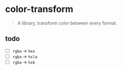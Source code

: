 # color-transform

> A library, transform color between every format.

## todo

* [ ] `rgba` -> `hex`
* [ ] `rgba` -> `hsla`
* [ ] `rgba` -> `hsb`
